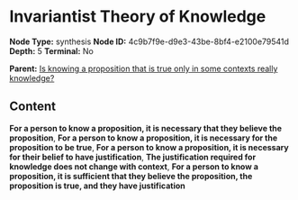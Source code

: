 # Invariantist Theory of Knowledge

**Node Type:** synthesis
**Node ID:** 4c9b7f9e-d9e3-43be-8bf4-e2100e79541d
**Depth:** 5
**Terminal:** No

**Parent:** [Is knowing a proposition that is true only in some contexts really knowledge?](is-knowing-a-proposition-that-is-true-only-in-some-contexts-really-knowledge-antithesis-656cc26a-23b1-410f-bff4-2ee37ecdda44.md)

## Content

**For a person to know a proposition, it is necessary that they believe the proposition**, **For a person to know a proposition, it is necessary for the proposition to be true**, **For a person to know a proposition, it is necessary for their belief to have justification**, **The justification required for knowledge does not change with context**, **For a person to know a proposition, it is sufficient that they believe the proposition, the proposition is true, and they have justification**
